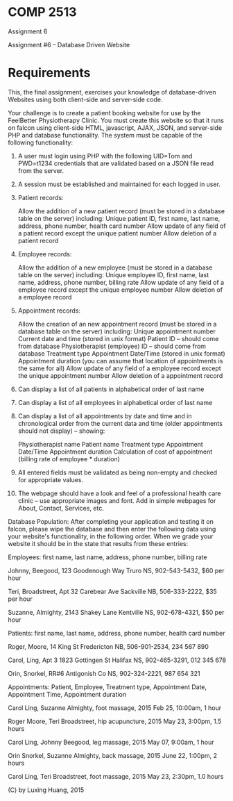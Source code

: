 COMP 2513
==

Assignment 6

Assignment #6 – Database Driven Website

 
Requirements
==

This, the final assignment, exercises your knowledge of database-driven Websites using both client-side and server-side code.

Your challenge is to create a patient booking website for use by the FeelBetter Physiotherapy Clinic.  You must create this website so that it runs on falcon using client-side HTML, javascript, AJAX, JSON, and server-side PHP and database functionality.   The system must be capable of the following functionality:

 1. A user must login using PHP with the following UID=Tom and PWD=t1234 credentials that are validated based on a JSON file read from the server. 

 2. A session must be established and maintained for each logged in user.

 3. Patient records:

    Allow the addition of a new patient record (must be stored in a database table on the server) including:
        Unique patient ID, first name, last name, address, phone number, health card number
    Allow update of any field of a patient record except the unique patient number
    Allow deletion of a patient record

 4. Employee records:

    Allow the addition of a new employee (must be stored in a database table on the server) including:
        Unique employee ID, first name, last name, address, phone number, billing rate
    Allow update of any field of a employee record except the unique employee number
    Allow deletion of a employee record

 5. Appointment records:

    Allow the creation of an new appointment record (must be stored in a database table on the server) including:
        Unique appointment number
        Current date and time (stored in unix format)
        Patient ID – should come from database
        Physiotherapist (employee) ID – should come from database
        Treatment type
        Appointment Date/Time (stored in unix format)
        Appointment duration (you can assume that location of appointments is the same for all)
    Allow update of any field of a employee record except the unique appointment number
    Allow deletion of a appointment record

 6. Can display a list of all patients in alphabetical order of last name

 7. Can display a list of all employees in alphabetical order of last name

 8. Can display a list of all appointments by date and time and in chronological order from the current data and time (older appointments should not display) – showing:

    Physiotherapist name
    Patient name
    Treatment type
    Appointment Date/Time
    Appointment duration
    Calculation of cost of appointment (billing rate of employee * duration)

 9. All entered fields must be validated as being non-empty and checked for appropriate values.

 10. The webpage should have a look and feel of a professional health care clinic – use appropriate images and font.  Add in simple webpages for About, Contact, Services, etc.

Database Population:  After completing your application and testing it on falcon, please wipe the database and then enter the following data using your website's functionality, in the following order.  When we grade your website it should be in the state that results from these entries: 

 Employees: first name, last name, address, phone number, billing rate

 Johnny, Beegood, 123 Goodenough Way Truro NS, 902-543-5432, $60 per hour

 Teri, Broadstreet, Apt 32 Carebear Ave Sackville NB, 506-333-2222, $35 per hour

 Suzanne, Almighty, 2143 Shakey Lane Kentville NS, 902-678-4321, $50 per hour

 Patients: first name, last name, address, phone number, health card number

 Roger, Moore, 14 King St Fredericton NB, 506-901-2534, 234 567 890

 Carol, Ling, Apt 3 1823 Gottingen St Halifax NS, 902-465-3291, 012 345 678

 Orin, Snorkel, RR#6 Antigonish Co NS, 902-324-2221, 987 654 321 

 Appointments: Patient, Employee, Treatment type, Appointment Date, Appointment Time, Appointment duration

 Carol Ling, Suzanne Almighty, foot massage, 2015 Feb 25, 10:00am, 1 hour

 Roger Moore, Teri Broadstreet, hip acupuncture, 2015 May 23, 3:00pm, 1.5 hours

 Carol Ling, Johnny Beegood, leg massage, 2015 May 07, 9:00am, 1 hour

 Orin Snorkel, Suzanne Almighty, back massage, 2015 June 22, 1:00pm, 2 hours

 Carol Ling, Teri Broadstreet, foot massage, 2015 May 23, 2:30pm, 1.0 hours

(C) by Luxing Huang, 2015
